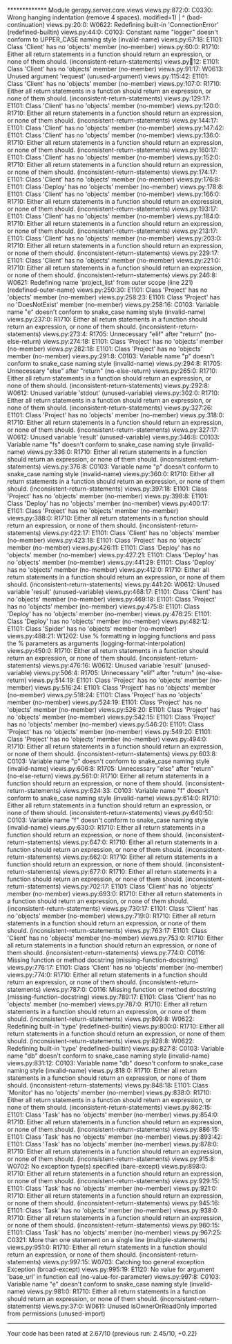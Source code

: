 ************* Module gerapy.server.core.views
views.py:872:0: C0330: Wrong hanging indentation (remove 4 spaces).
                modified=1)
            |   ^ (bad-continuation)
views.py:20:0: W0622: Redefining built-in 'ConnectionError' (redefined-builtin)
views.py:44:0: C0103: Constant name "logger" doesn't conform to UPPER_CASE naming style (invalid-name)
views.py:67:18: E1101: Class 'Client' has no 'objects' member (no-member)
views.py:60:0: R1710: Either all return statements in a function should return an expression, or none of them should. (inconsistent-return-statements)
views.py:100:12: E1101: Class 'Client' has no 'objects' member (no-member)
views.py:91:17: W0613: Unused argument 'request' (unused-argument)
views.py:115:42: E1101: Class 'Client' has no 'objects' member (no-member)
views.py:107:0: R1710: Either all return statements in a function should return an expression, or none of them should. (inconsistent-return-statements)
views.py:129:17: E1101: Class 'Client' has no 'objects' member (no-member)
views.py:120:0: R1710: Either all return statements in a function should return an expression, or none of them should. (inconsistent-return-statements)
views.py:144:17: E1101: Class 'Client' has no 'objects' member (no-member)
views.py:147:42: E1101: Class 'Client' has no 'objects' member (no-member)
views.py:136:0: R1710: Either all return statements in a function should return an expression, or none of them should. (inconsistent-return-statements)
views.py:160:17: E1101: Class 'Client' has no 'objects' member (no-member)
views.py:152:0: R1710: Either all return statements in a function should return an expression, or none of them should. (inconsistent-return-statements)
views.py:174:17: E1101: Class 'Client' has no 'objects' member (no-member)
views.py:176:8: E1101: Class 'Deploy' has no 'objects' member (no-member)
views.py:178:8: E1101: Class 'Client' has no 'objects' member (no-member)
views.py:166:0: R1710: Either all return statements in a function should return an expression, or none of them should. (inconsistent-return-statements)
views.py:193:17: E1101: Class 'Client' has no 'objects' member (no-member)
views.py:184:0: R1710: Either all return statements in a function should return an expression, or none of them should. (inconsistent-return-statements)
views.py:213:17: E1101: Class 'Client' has no 'objects' member (no-member)
views.py:203:0: R1710: Either all return statements in a function should return an expression, or none of them should. (inconsistent-return-statements)
views.py:229:17: E1101: Class 'Client' has no 'objects' member (no-member)
views.py:221:0: R1710: Either all return statements in a function should return an expression, or none of them should. (inconsistent-return-statements)
views.py:246:8: W0621: Redefining name 'project_list' from outer scope (line 221) (redefined-outer-name)
views.py:250:30: E1101: Class 'Project' has no 'objects' member (no-member)
views.py:258:23: E1101: Class 'Project' has no 'DoesNotExist' member (no-member)
views.py:258:16: C0103: Variable name "e" doesn't conform to snake_case naming style (invalid-name)
views.py:237:0: R1710: Either all return statements in a function should return an expression, or none of them should. (inconsistent-return-statements)
views.py:273:4: R1705: Unnecessary "elif" after "return" (no-else-return)
views.py:274:18: E1101: Class 'Project' has no 'objects' member (no-member)
views.py:282:18: E1101: Class 'Project' has no 'objects' member (no-member)
views.py:291:8: C0103: Variable name "p" doesn't conform to snake_case naming style (invalid-name)
views.py:294:8: R1705: Unnecessary "else" after "return" (no-else-return)
views.py:265:0: R1710: Either all return statements in a function should return an expression, or none of them should. (inconsistent-return-statements)
views.py:292:8: W0612: Unused variable 'stdout' (unused-variable)
views.py:302:0: R1710: Either all return statements in a function should return an expression, or none of them should. (inconsistent-return-statements)
views.py:327:26: E1101: Class 'Project' has no 'objects' member (no-member)
views.py:318:0: R1710: Either all return statements in a function should return an expression, or none of them should. (inconsistent-return-statements)
views.py:327:17: W0612: Unused variable 'result' (unused-variable)
views.py:346:8: C0103: Variable name "fs" doesn't conform to snake_case naming style (invalid-name)
views.py:336:0: R1710: Either all return statements in a function should return an expression, or none of them should. (inconsistent-return-statements)
views.py:376:8: C0103: Variable name "p" doesn't conform to snake_case naming style (invalid-name)
views.py:360:0: R1710: Either all return statements in a function should return an expression, or none of them should. (inconsistent-return-statements)
views.py:397:18: E1101: Class 'Project' has no 'objects' member (no-member)
views.py:398:8: E1101: Class 'Deploy' has no 'objects' member (no-member)
views.py:400:17: E1101: Class 'Project' has no 'objects' member (no-member)
views.py:388:0: R1710: Either all return statements in a function should return an expression, or none of them should. (inconsistent-return-statements)
views.py:422:17: E1101: Class 'Client' has no 'objects' member (no-member)
views.py:423:18: E1101: Class 'Project' has no 'objects' member (no-member)
views.py:426:11: E1101: Class 'Deploy' has no 'objects' member (no-member)
views.py:427:21: E1101: Class 'Deploy' has no 'objects' member (no-member)
views.py:441:29: E1101: Class 'Deploy' has no 'objects' member (no-member)
views.py:412:0: R1710: Either all return statements in a function should return an expression, or none of them should. (inconsistent-return-statements)
views.py:441:20: W0612: Unused variable 'result' (unused-variable)
views.py:468:17: E1101: Class 'Client' has no 'objects' member (no-member)
views.py:469:18: E1101: Class 'Project' has no 'objects' member (no-member)
views.py:475:8: E1101: Class 'Deploy' has no 'objects' member (no-member)
views.py:476:25: E1101: Class 'Deploy' has no 'objects' member (no-member)
views.py:482:12: E1101: Class 'Spider' has no 'objects' member (no-member)
views.py:488:21: W1202: Use % formatting in logging functions and pass the % parameters as arguments (logging-format-interpolation)
views.py:450:0: R1710: Either all return statements in a function should return an expression, or none of them should. (inconsistent-return-statements)
views.py:476:16: W0612: Unused variable 'result' (unused-variable)
views.py:506:4: R1705: Unnecessary "elif" after "return" (no-else-return)
views.py:514:19: E1101: Class 'Project' has no 'objects' member (no-member)
views.py:516:24: E1101: Class 'Project' has no 'objects' member (no-member)
views.py:518:24: E1101: Class 'Project' has no 'objects' member (no-member)
views.py:524:19: E1101: Class 'Project' has no 'objects' member (no-member)
views.py:526:20: E1101: Class 'Project' has no 'objects' member (no-member)
views.py:542:15: E1101: Class 'Project' has no 'objects' member (no-member)
views.py:546:20: E1101: Class 'Project' has no 'objects' member (no-member)
views.py:549:20: E1101: Class 'Project' has no 'objects' member (no-member)
views.py:494:0: R1710: Either all return statements in a function should return an expression, or none of them should. (inconsistent-return-statements)
views.py:603:8: C0103: Variable name "p" doesn't conform to snake_case naming style (invalid-name)
views.py:606:8: R1705: Unnecessary "else" after "return" (no-else-return)
views.py:561:0: R1710: Either all return statements in a function should return an expression, or none of them should. (inconsistent-return-statements)
views.py:624:33: C0103: Variable name "f" doesn't conform to snake_case naming style (invalid-name)
views.py:614:0: R1710: Either all return statements in a function should return an expression, or none of them should. (inconsistent-return-statements)
views.py:640:50: C0103: Variable name "f" doesn't conform to snake_case naming style (invalid-name)
views.py:630:0: R1710: Either all return statements in a function should return an expression, or none of them should. (inconsistent-return-statements)
views.py:647:0: R1710: Either all return statements in a function should return an expression, or none of them should. (inconsistent-return-statements)
views.py:662:0: R1710: Either all return statements in a function should return an expression, or none of them should. (inconsistent-return-statements)
views.py:677:0: R1710: Either all return statements in a function should return an expression, or none of them should. (inconsistent-return-statements)
views.py:702:17: E1101: Class 'Client' has no 'objects' member (no-member)
views.py:693:0: R1710: Either all return statements in a function should return an expression, or none of them should. (inconsistent-return-statements)
views.py:730:17: E1101: Class 'Client' has no 'objects' member (no-member)
views.py:719:0: R1710: Either all return statements in a function should return an expression, or none of them should. (inconsistent-return-statements)
views.py:763:17: E1101: Class 'Client' has no 'objects' member (no-member)
views.py:753:0: R1710: Either all return statements in a function should return an expression, or none of them should. (inconsistent-return-statements)
views.py:774:0: C0116: Missing function or method docstring (missing-function-docstring)
views.py:776:17: E1101: Class 'Client' has no 'objects' member (no-member)
views.py:774:0: R1710: Either all return statements in a function should return an expression, or none of them should. (inconsistent-return-statements)
views.py:787:0: C0116: Missing function or method docstring (missing-function-docstring)
views.py:789:17: E1101: Class 'Client' has no 'objects' member (no-member)
views.py:787:0: R1710: Either all return statements in a function should return an expression, or none of them should. (inconsistent-return-statements)
views.py:809:8: W0622: Redefining built-in 'type' (redefined-builtin)
views.py:800:0: R1710: Either all return statements in a function should return an expression, or none of them should. (inconsistent-return-statements)
views.py:828:8: W0622: Redefining built-in 'type' (redefined-builtin)
views.py:827:8: C0103: Variable name "db" doesn't conform to snake_case naming style (invalid-name)
views.py:831:12: C0103: Variable name "db" doesn't conform to snake_case naming style (invalid-name)
views.py:818:0: R1710: Either all return statements in a function should return an expression, or none of them should. (inconsistent-return-statements)
views.py:848:18: E1101: Class 'Monitor' has no 'objects' member (no-member)
views.py:838:0: R1710: Either all return statements in a function should return an expression, or none of them should. (inconsistent-return-statements)
views.py:862:15: E1101: Class 'Task' has no 'objects' member (no-member)
views.py:854:0: R1710: Either all return statements in a function should return an expression, or none of them should. (inconsistent-return-statements)
views.py:886:15: E1101: Class 'Task' has no 'objects' member (no-member)
views.py:893:42: E1101: Class 'Task' has no 'objects' member (no-member)
views.py:878:0: R1710: Either all return statements in a function should return an expression, or none of them should. (inconsistent-return-statements)
views.py:915:8: W0702: No exception type(s) specified (bare-except)
views.py:898:0: R1710: Either all return statements in a function should return an expression, or none of them should. (inconsistent-return-statements)
views.py:929:15: E1101: Class 'Task' has no 'objects' member (no-member)
views.py:921:0: R1710: Either all return statements in a function should return an expression, or none of them should. (inconsistent-return-statements)
views.py:945:16: E1101: Class 'Task' has no 'objects' member (no-member)
views.py:938:0: R1710: Either all return statements in a function should return an expression, or none of them should. (inconsistent-return-statements)
views.py:960:15: E1101: Class 'Task' has no 'objects' member (no-member)
views.py:967:25: C0321: More than one statement on a single line (multiple-statements)
views.py:951:0: R1710: Either all return statements in a function should return an expression, or none of them should. (inconsistent-return-statements)
views.py:997:15: W0703: Catching too general exception Exception (broad-except)
views.py:995:19: E1120: No value for argument 'base_url' in function call (no-value-for-parameter)
views.py:997:8: C0103: Variable name "e" doesn't conform to snake_case naming style (invalid-name)
views.py:981:0: R1710: Either all return statements in a function should return an expression, or none of them should. (inconsistent-return-statements)
views.py:37:0: W0611: Unused IsOwnerOrReadOnly imported from permissions (unused-import)

------------------------------------------------------------------
Your code has been rated at 2.67/10 (previous run: 2.45/10, +0.22)

